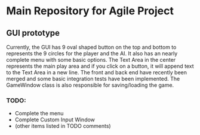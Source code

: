 # Main Repository for Agile Project

## GUI prototype
Currently, the GUI has 9 oval shaped button on the top and bottom to represents the 9 circles for the player and the AI. It also has an nearly complete menu with some basic options. The Text Area in the center represents the main play area and if you click on a button, it will append text to the Text Area in a new line. The front and back end have recently been merged and some basic integration tests have been implemented. The GameWindow class is also responsible for saving/loading the game.

### TODO:
- Complete the menu
- Complete Custom Input Window
- (other items listed in TODO comments)
